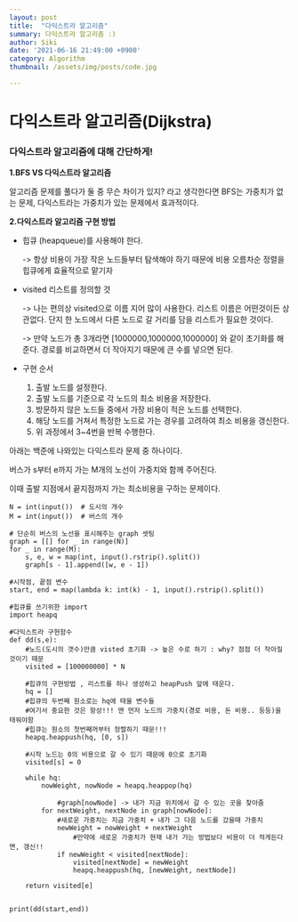 ```yaml
---
layout: post
title:  "다익스트라 알고리즘"
summary: 다익스트라 알고리즘 :)
author: Siki 
date: '2021-06-16 21:49:00 +0900'
category: Algorithm
thumbnail: /assets/img/posts/code.jpg

---
```


# 다익스트라 알고리즘(Dijkstra)

### 다익스트라 알고리즘에 대해 간단하게!

**1.BFS VS 다익스트라 알고리즘**

알고리즘 문제를 풀다가 둘 중 무슨 차이가 있지? 라고 생각한다면 BFS는 가중치가 없는 문제, 다익스트라는 가중치가 있는 문제에서 효과적이다.



**2.다익스트라 알고리즘 구현 방법**

* 힙큐 (heapqueue)를 사용해야 한다.

  -> 항상 비용이 가장 작은 노드들부터 탐색해야 하기 때문에 비용 오름차순 정렬을 힙큐에게 효율적으로 맡기자

* visited 리스트를 정의할 것

   -> 나는 편의상 visited으로 이름 지어 많이 사용한다. 리스트 이름은 어떤것이든 상관없다. 단지 한 노드에서 다른 노드로 갈 거리를 담을 리스트가 필요한 것이다.

   -> 만약 노드가 총 3개라면 [1000000,1000000,1000000] 와 같이 초기화를 해준다.  경로를 비교하면서 더 작아지기 때문에 큰 수를 넣으면 된다.

* 구현 순서

  1. 출발 노드를 설정한다.
  2. 출발 노드를 기준으로 각 노드의 최소 비용을 저장한다.
  3. 방문하지 않은 노드들 중에서 가장 비용이 적은 노드를 선택한다.
  4. 해당 노드를 거쳐서 특정한 노드로 가는 경우를 고려하여 최소 비용을 갱신한다.
  5. 위 과정에서 3~4번을 반복 수행한다.



아래는 백준에 나와있는 다익스트라 문제 중 하나이다.

버스가 s부터 e까지 가는 M개의 노선이 가중치와 함께 주어진다.

이때 출발 지점에서 끝지점까지 가는 최소비용을 구하는 문제이다.

```
N = int(input())  # 도시의 개수
M = int(input())  # 버스의 개수

# 단순히 버스의 노선을 표시해주는 graph 셋팅
graph = [[] for _ in range(N)]
for _ in range(M):
    s, e, w = map(int, input().rstrip().split())
    graph[s - 1].append([w, e - 1])

#시작점, 끝점 변수
start, end = map(lambda k: int(k) - 1, input().rstrip().split())

#힙큐를 쓰기위한 import
import heapq

#다익스트라 구현함수
def dd(s,e):
	#노드(도시의 갯수)만큼 visted 초기화 -> 높은 수로 하기 : why? 점점 더 작아질 것이기 때문
    visited = [100000000] * N
    
    #힙큐의 구현방법 , 리스트를 하나 생성하고 heapPush 앞에 태운다. 
    hq = []
    #힙큐의 두번째 원소로는 hq에 태울 변수들
    #여기서 중요한 것은 항상!!! 맨 먼저 노드의 가중치(경로 비용, 돈 비용.. 등등)을 태워야함
    #힙큐는 원소의 첫번째꺼부터 정렬하기 때문!!!
    heapq.heappush(hq, [0, s])
    
    #시작 노드는 0의 비용으로 갈 수 있기 때문에 0으로 초기화
    visited[s] = 0
	
    while hq:
        nowWeight, nowNode = heapq.heappop(hq)
			
			#graph[nowNode] -> 내가 지금 위치에서 갈 수 있는 곳을 찾아줌
        for nextWeight, nextNode in graph[nowNode]:
        	#새로운 가중치는 지금 가중치 + 내가 그 다음 노드를 갔을때 가중치 
            newWeight = nowWeight + nextWeight
            	#만약에 새로운 가중치가 현재 내가 가는 방법보다 비용이 더 적게든다면, 갱신!!
            if newWeight < visited[nextNode]:
                visited[nextNode] = newWeight
                heapq.heappush(hq, [newWeight, nextNode])

    return visited[e]


print(dd(start,end))

```


